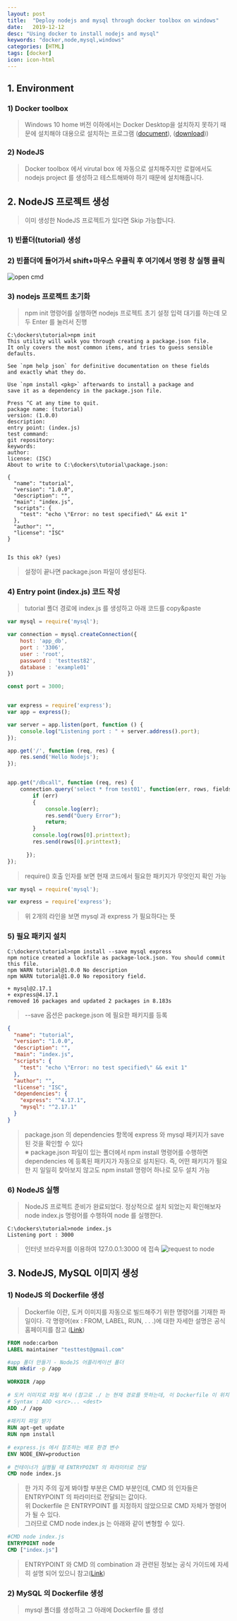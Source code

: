 ```yaml
---
layout: post
title:  "Deploy nodejs and mysql through docker toolbox on windows"
date:   2019-12-12
desc: "Using docker to install nodejs and mysql"
keywords: "docker,node,mysql,windows"
categories: [HTML]
tags: [docker]
icon: icon-html
---
```



## 1. Environment
### 1) Docker toolbox 
> Windows 10 home 버전 이하에서는 Docker Desktop을 설치하지 못하기 때문에 설치해야 대용으로 설치하는 프로그램
> ([document](https://docs.docker.com/toolbox/toolbox_install_windows/)), ([download](https://github.com/docker/toolbox/releases)))
### 2) NodeJS
> Docker toolbox 에서 virutal box 에 자동으로 설치해주지만 로컬에서도 nodejs project 를 생성하고 테스트해봐야 하기 때문에 설치해줍니다.

## 2. NodeJS 프로젝트 생성
> 이미 생성한 NodeJS 프로젝트가 있다면 Skip 가능합니다. 
### 1) 빈폴더(tutorial) 생성
### 2) 빈폴더에 들어가서 shift+마우스 우클릭 후 여기에서 명령 창 실행 클릭
![open cmd](/assets/img/blog/2019-12-12-docker-nodejs-mysql/2019-12-12-17-46-48.png)
### 3) nodejs 프로젝트 초기화
> npm init 명령어를 실행하면 nodejs 프로젝트 초기 설정 입력 대기를 하는데 모두 Enter 를 눌러서 진행
```console
C:\dockers\tutorial>npm init
This utility will walk you through creating a package.json file.
It only covers the most common items, and tries to guess sensible defaults.

See `npm help json` for definitive documentation on these fields
and exactly what they do.

Use `npm install <pkg>` afterwards to install a package and
save it as a dependency in the package.json file.

Press ^C at any time to quit.
package name: (tutorial)
version: (1.0.0)
description:
entry point: (index.js)
test command:
git repository:
keywords:
author:
license: (ISC)
About to write to C:\dockers\tutorial\package.json:

{
  "name": "tutorial",
  "version": "1.0.0",
  "description": "",
  "main": "index.js",
  "scripts": {
    "test": "echo \"Error: no test specified\" && exit 1"
  },
  "author": "",
  "license": "ISC"
}


Is this ok? (yes)
```
> 설정이 끝나면 package.json 파일이 생성된다.
### 4) Entry point (index.js) 코드 작성
> tutorial 폴더 경로에 index.js 를 생성하고 아래 코드를 copy&paste
```javascript
var mysql = require('mysql');

var connection = mysql.createConnection({
    host: 'app_db',
    port : '3306',
    user : 'root',
    password : 'testtest82',
    database : 'example01'
})

const port = 3000;


var express = require('express');
var app = express();

var server = app.listen(port, function () {
    console.log("Listening port : " + server.address().port);
});

app.get('/', function (req, res) {
    res.send('Hello Nodejs');
});


app.get("/dbcall", function (req, res) {
    connection.query('select * from test01', function(err, rows, fields){
        if (err) 
        {
            console.log(err);
            res.send("Query Error");
            return;
        }
        console.log(rows[0].printtext);
        res.send(rows[0].printtext);
        
      });
});
```
> require() 호출 인자를 보면 현재 코드에서 필요한 패키지가 무엇인지 확인 가능<br>
```javascript
var mysql = require('mysql');

var express = require('express');
```
> 위 2개의 라인을 보면 mysql 과 express 가 필요하다는 뜻

### 5) 필요 패키지 설치
```console
C:\dockers\tutorial>npm install --save mysql express
npm notice created a lockfile as package-lock.json. You should commit this file.
npm WARN tutorial@1.0.0 No description
npm WARN tutorial@1.0.0 No repository field.

+ mysql@2.17.1
+ express@4.17.1
removed 16 packages and updated 2 packages in 8.183s
```
> --save 옵션은 packege.json 에 필요한 패키지를 등록
```json
{
  "name": "tutorial",
  "version": "1.0.0",
  "description": "",
  "main": "index.js",
  "scripts": {
    "test": "echo \"Error: no test specified\" && exit 1"
  },
  "author": "",
  "license": "ISC",
  "dependencies": {
    "express": "^4.17.1",
    "mysql": "^2.17.1"
  }
}
```
> package.json 의 dependencies 항목에 express 와 mysql 패키지가 save 된 것을 확인할 수 있다<br>
> ※ package.json 파일이 있는 폴더에서 npm install 명령어를 수행하면 dependencies 에 등록된 패키지가 자동으로 설치된다. 즉, 어떤 패키지가 필요한 지 일일히 찾아보지 않고도 npm install 명령어 하나로 모두 설치 가능

### 6) NodeJS 실행
> NodeJS 프로젝트 준비가 완료되었다. 정상적으로 설치 되었는지 확인해보자
> node index.js 명령어를 수행하여 node 를 실행한다.
```console
C:\dockers\tutorial>node index.js
Listening port : 3000
```
> 인터넷 브라우저를 이용하여 127.0.0.1:3000 에 접속
![request to node](/assets/img/blog/2019-12-12-docker-nodejs-mysql/2019-12-12-18-10-33.png)

## 3. NodeJS, MySQL 이미지 생성
### 1) NodeJS 의 Dockerfile 생성
> Dockerfile 이란, 도커 이미지를 자동으로 빌드해주기 위한 명령어를 기재한 파일이다.
> 각 명령어(ex : FROM, LABEL, RUN, . . .)에 대한 자세한 설명은 공식홈페이지를 참고 ([Link](https://docs.docker.com/engine/reference/builder/))
```Dockerfile
FROM node:carbon
LABEL maintainer "testtest@gmail.com"

#app 폴더 만들기 - NodeJS 어플리케이션 폴더
RUN mkdir -p /app
 
WORKDIR /app
 
# 도커 이미지로 파일 복사 (참고로 ./ 는 현재 경로를 뜻하는데, 이 Dockerfile 이 위치하고 있는 경로 기준)
# Syntax : ADD <src>... <dest>
ADD ./ /app
 
#패키지 파일 받기
RUN apt-get update
RUN npm install
 
# express.js 에서 참조하는 배포 환경 변수
ENV NODE_ENV=production
 
# 컨테이너가 실행될 때 ENTRYPOINT 의 파라미터로 전달
CMD node index.js
```
> 한 가지 주의 깊게 봐야할 부분은 CMD 부분인데, CMD 의 인자들은 ENTRYPOINT 의 파라미터로 전달되는 값이다.<br>
> 위 Dockerfile 은 ENTRYPOINT 를 지정하지 않았으므로 CMD 자체가 명령어가 될 수 있다.<br>
> 그러므로 CMD node index.js 는 아래와 같이 변형할 수 있다.<br>
```Dockerfile
#CMD node index.js
ENTRYPOINT node
CMD ["index.js"]
```
> ENTRYPOINT 와 CMD 의 combination 과 관련된 정보는 공식 가이드에 자세히 설명 되어 있으니 참고([Link](https://docs.docker.com/engine/reference/builder/))
### 2) MySQL 의 Dockerfile 생성
> mysql 폴더를 생성하고 그 아래에 Dockerfile 를 생성
> 